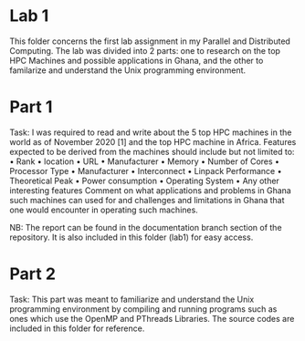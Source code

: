 # Lab 1
This folder concerns the first lab assignment in my Parallel and Distributed Computing.
The lab was divided into 2 parts: one to research on the top HPC Machines and possible applications in Ghana,
and the other to familarize and understand the Unix programming environment.

# Part 1
Task:
I was required to read and write about the 5 top HPC machines in the world as of November
2020 [1] and the top HPC machine in Africa. Features expected to be derived from the machines
should include but not limited to:
• Rank
• location
• URL
• Manufacturer
• Memory
• Number of Cores
• Processor Type
• Manufacturer
• Interconnect
• Linpack Performance
• Theoretical Peak
• Power consumption
• Operating System
• Any other interesting features
Comment on what applications and problems in Ghana such machines can used for and challenges
and limitations in Ghana that one would encounter in operating such machines.

NB: The report can be found in the documentation branch section of the repository. It is also included in this folder (lab1) for easy access.

# Part 2
Task:
This part was meant to familiarize and understand the Unix programming environment by compiling and running programs such as 
ones which use the OpenMP and PThreads Libraries. The source codes are included in this folder for reference.